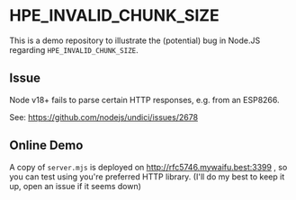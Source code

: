 # HPE_INVALID_CHUNK_SIZE

This is a demo repository to illustrate the (potential) bug in Node.JS regarding `HPE_INVALID_CHUNK_SIZE`.

## Issue

Node v18+ fails to parse certain HTTP responses, e.g. from an ESP8266.

See: https://github.com/nodejs/undici/issues/2678

## Online Demo

A copy of `server.mjs` is deployed on http://rfc5746.mywaifu.best:3399 , so you can test using you're preferred HTTP library. (I'll do my best to keep it up, open an issue if it seems down)

